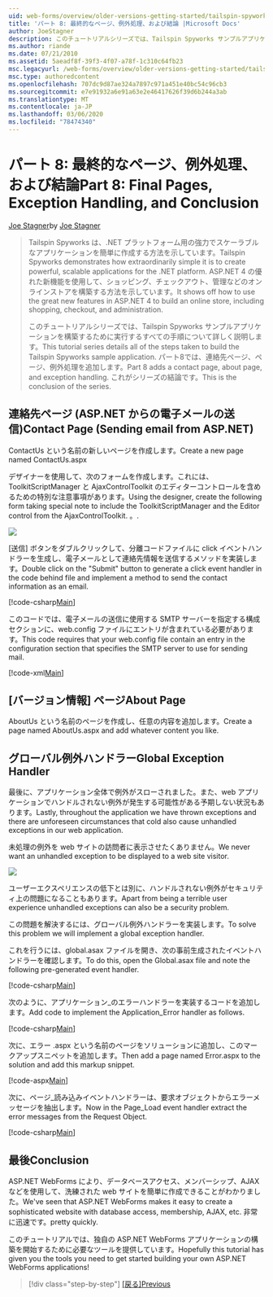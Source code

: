 ```yaml
---
uid: web-forms/overview/older-versions-getting-started/tailspin-spyworks/tailspin-spyworks-part-8
title: 'パート 8: 最終的なページ、例外処理、および結論 |Microsoft Docs'
author: JoeStagner
description: このチュートリアルシリーズでは、Tailspin Spyworks サンプルアプリケーションを構築するために実行するすべての手順について詳しく説明します。 パート8は、連絡先ページ、ページ、および例外を追加します。
ms.author: riande
ms.date: 07/21/2010
ms.assetid: 5aeadf8f-39f3-4f07-a78f-1c310c64fb23
msc.legacyurl: /web-forms/overview/older-versions-getting-started/tailspin-spyworks/tailspin-spyworks-part-8
msc.type: authoredcontent
ms.openlocfilehash: 707dc9d87ae324a7897c971a451e40bc54c96cb3
ms.sourcegitcommit: e7e91932a6e91a63e2e46417626f39d6b244a3ab
ms.translationtype: MT
ms.contentlocale: ja-JP
ms.lasthandoff: 03/06/2020
ms.locfileid: "78474340"
---
```

# <a name="part-8-final-pages-exception-handling-and-conclusion"></a><span data-ttu-id="d7623-104">パート 8: 最終的なページ、例外処理、および結論</span><span class="sxs-lookup"><span data-stu-id="d7623-104">Part 8: Final Pages, Exception Handling, and Conclusion</span></span>

<span data-ttu-id="d7623-105">[Joe Stagner](https://github.com/JoeStagner)</span><span class="sxs-lookup"><span data-stu-id="d7623-105">by [Joe Stagner](https://github.com/JoeStagner)</span></span>

> <span data-ttu-id="d7623-106">Tailspin Spyworks は、.NET プラットフォーム用の強力でスケーラブルなアプリケーションを簡単に作成する方法を示しています。</span><span class="sxs-lookup"><span data-stu-id="d7623-106">Tailspin Spyworks demonstrates how extraordinarily simple it is to create powerful, scalable applications for the .NET platform.</span></span> <span data-ttu-id="d7623-107">ASP.NET 4 の優れた新機能を使用して、ショッピング、チェックアウト、管理などのオンラインストアを構築する方法を示しています。</span><span class="sxs-lookup"><span data-stu-id="d7623-107">It shows off how to use the great new features in ASP.NET 4 to build an online store, including shopping, checkout, and administration.</span></span>
> 
> <span data-ttu-id="d7623-108">このチュートリアルシリーズでは、Tailspin Spyworks サンプルアプリケーションを構築するために実行するすべての手順について詳しく説明します。</span><span class="sxs-lookup"><span data-stu-id="d7623-108">This tutorial series details all of the steps taken to build the Tailspin Spyworks sample application.</span></span> <span data-ttu-id="d7623-109">パート8では、連絡先ページ、ページ、例外処理を追加します。</span><span class="sxs-lookup"><span data-stu-id="d7623-109">Part 8 adds a contact page, about page, and exception handling.</span></span> <span data-ttu-id="d7623-110">これがシリーズの結論です。</span><span class="sxs-lookup"><span data-stu-id="d7623-110">This is the conclusion of the series.</span></span>

## <a id="_Toc260221680"></a><span data-ttu-id="d7623-111">連絡先ページ (ASP.NET からの電子メールの送信)</span><span class="sxs-lookup"><span data-stu-id="d7623-111">Contact Page (Sending email from ASP.NET)</span></span>

<span data-ttu-id="d7623-112">ContactUs という名前の新しいページを作成します。</span><span class="sxs-lookup"><span data-stu-id="d7623-112">Create a new page named ContactUs.aspx</span></span>

<span data-ttu-id="d7623-113">デザイナーを使用して、次のフォームを作成します。これには、ToolkitScriptManager と AjaxControlToolkit のエディターコントロールを含めるための特別な注意事項があります。</span><span class="sxs-lookup"><span data-stu-id="d7623-113">Using the designer, create the following form taking special note to include the ToolkitScriptManager and the Editor control from the AjaxControlToolkit.</span></span> <span data-ttu-id="d7623-114">。</span><span class="sxs-lookup"><span data-stu-id="d7623-114">.</span></span>

![](tailspin-spyworks-part-8/_static/image1.jpg)

<span data-ttu-id="d7623-115">[送信] ボタンをダブルクリックして、分離コードファイルに click イベントハンドラーを生成し、電子メールとして連絡先情報を送信するメソッドを実装します。</span><span class="sxs-lookup"><span data-stu-id="d7623-115">Double click on the "Submit" button to generate a click event handler in the code behind file and implement a method to send the contact information as an email.</span></span>

[!code-csharp[Main](tailspin-spyworks-part-8/samples/sample1.cs)]

<span data-ttu-id="d7623-116">このコードでは、電子メールの送信に使用する SMTP サーバーを指定する構成セクションに、web.config ファイルにエントリが含まれている必要があります。</span><span class="sxs-lookup"><span data-stu-id="d7623-116">This code requires that your web.config file contain an entry in the configuration section that specifies the SMTP server to use for sending mail.</span></span>

[!code-xml[Main](tailspin-spyworks-part-8/samples/sample2.xml)]

## <a id="_Toc260221681"></a><span data-ttu-id="d7623-117">[バージョン情報] ページ</span><span class="sxs-lookup"><span data-stu-id="d7623-117">About Page</span></span>

<span data-ttu-id="d7623-118">AboutUs という名前のページを作成し、任意の内容を追加します。</span><span class="sxs-lookup"><span data-stu-id="d7623-118">Create a page named AboutUs.aspx and add whatever content you like.</span></span>

## <a id="_Toc260221682"></a><span data-ttu-id="d7623-119">グローバル例外ハンドラー</span><span class="sxs-lookup"><span data-stu-id="d7623-119">Global Exception Handler</span></span>

<span data-ttu-id="d7623-120">最後に、アプリケーション全体で例外がスローされました。また、web アプリケーションでハンドルされない例外が発生する可能性がある予期しない状況もあります。</span><span class="sxs-lookup"><span data-stu-id="d7623-120">Lastly, throughout the application we have thrown exceptions and there are unforeseen circumstances that cold also cause unhandled exceptions in our web application.</span></span>

<span data-ttu-id="d7623-121">未処理の例外を web サイトの訪問者に表示させたくありません。</span><span class="sxs-lookup"><span data-stu-id="d7623-121">We never want an unhandled exception to be displayed to a web site visitor.</span></span>

![](tailspin-spyworks-part-8/_static/image2.jpg)

<span data-ttu-id="d7623-122">ユーザーエクスペリエンスの低下とは別に、ハンドルされない例外がセキュリティ上の問題になることもあります。</span><span class="sxs-lookup"><span data-stu-id="d7623-122">Apart from being a terrible user experience unhandled exceptions can also be a security problem.</span></span>

<span data-ttu-id="d7623-123">この問題を解決するには、グローバル例外ハンドラーを実装します。</span><span class="sxs-lookup"><span data-stu-id="d7623-123">To solve this problem we will implement a global exception handler.</span></span>

<span data-ttu-id="d7623-124">これを行うには、global.asax ファイルを開き、次の事前生成されたイベントハンドラーを確認します。</span><span class="sxs-lookup"><span data-stu-id="d7623-124">To do this, open the Global.asax file and note the following pre-generated event handler.</span></span>

[!code-csharp[Main](tailspin-spyworks-part-8/samples/sample3.cs)]

<span data-ttu-id="d7623-125">次のように、アプリケーション\_のエラーハンドラーを実装するコードを追加します。</span><span class="sxs-lookup"><span data-stu-id="d7623-125">Add code to implement the Application\_Error handler as follows.</span></span>

[!code-csharp[Main](tailspin-spyworks-part-8/samples/sample4.cs)]

<span data-ttu-id="d7623-126">次に、エラー .aspx という名前のページをソリューションに追加し、このマークアップスニペットを追加します。</span><span class="sxs-lookup"><span data-stu-id="d7623-126">Then add a page named Error.aspx to the solution and add this markup snippet.</span></span>

[!code-aspx[Main](tailspin-spyworks-part-8/samples/sample5.aspx)]

<span data-ttu-id="d7623-127">次に、ページ\_読み込みイベントハンドラーは、要求オブジェクトからエラーメッセージを抽出します。</span><span class="sxs-lookup"><span data-stu-id="d7623-127">Now in the Page\_Load event handler extract the error messages from the Request Object.</span></span>

[!code-csharp[Main](tailspin-spyworks-part-8/samples/sample6.cs)]

## <a id="_Toc260221683"></a><span data-ttu-id="d7623-128">最後</span><span class="sxs-lookup"><span data-stu-id="d7623-128">Conclusion</span></span>

<span data-ttu-id="d7623-129">ASP.NET WebForms により、データベースアクセス、メンバーシップ、AJAX などを使用して、洗練された web サイトを簡単に作成できることがわかりました。</span><span class="sxs-lookup"><span data-stu-id="d7623-129">We've seen that ASP.NET WebForms makes it easy to create a sophisticated website with database access, membership, AJAX, etc.</span></span> <span data-ttu-id="d7623-130">非常に迅速です。</span><span class="sxs-lookup"><span data-stu-id="d7623-130">pretty quickly.</span></span>

<span data-ttu-id="d7623-131">このチュートリアルでは、独自の ASP.NET WebForms アプリケーションの構築を開始するために必要なツールを提供しています。</span><span class="sxs-lookup"><span data-stu-id="d7623-131">Hopefully this tutorial has given you the tools you need to get started building your own ASP.NET WebForms applications!</span></span>

> [!div class="step-by-step"]
> <span data-ttu-id="d7623-132">[[戻る]](tailspin-spyworks-part-7.md)</span><span class="sxs-lookup"><span data-stu-id="d7623-132">[Previous](tailspin-spyworks-part-7.md)</span></span>
